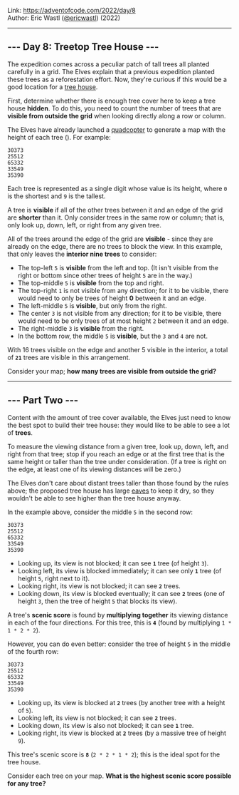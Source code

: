 Link: <https://adventofcode.com/2022/day/8> <br>
Author: Eric Wastl ([@ericwastl](https://twitter.com/ericwastl)) (2022)

---

## --- Day 8: Treetop Tree House ---

The expedition comes across a peculiar patch of tall trees all planted carefully in a grid. The Elves explain that a previous expedition planted these trees as a reforestation effort. Now, they're curious if this would be a good location for a [tree house](https://en.wikipedia.org/wiki/Tree_house).

First, determine whether there is enough tree cover here to keep a tree house **hidden**. To do this, you need to count the number of trees that are **visible from outside the grid** when looking directly along a row or column.

The Elves have already launched a [quadcopter](https://en.wikipedia.org/wiki/Quadcopter) to generate a map with the height of each tree (). For example:

```
30373
25512
65332
33549
35390
```

Each tree is represented as a single digit whose value is its height, where `0` is the shortest and `9` is the tallest.

A tree is **visible** if all of the other trees between it and an edge of the grid are **shorter** than it. Only consider trees in the same row or column; that is, only look up, down, left, or right from any given tree.

All of the trees around the edge of the grid are **visible** - since they are already on the edge, there are no trees to block the view. In this example, that only leaves the **interior nine trees** to consider:

- The top-left `5` is **visible** from the left and top. (It isn't visible from the right or bottom since other trees of height `5` are in the way.)
- The top-middle `5` is **visible** from the top and right.
- The top-right `1` is not visible from any direction; for it to be visible, there would need to only be trees of height **0** between it and an edge.
- The left-middle `5` is **visible**, but only from the right.
- The center `3` is not visible from any direction; for it to be visible, there would need to be only trees of at most height `2` between it and an edge.
- The right-middle `3` is **visible** from the right.
- In the bottom row, the middle `5` is **visible**, but the `3` and `4` are not.

With 16 trees visible on the edge and another 5 visible in the interior, a total of **`21`** trees are visible in this arrangement.

Consider your map; **how many trees are visible from outside the grid?**

---

## --- Part Two ---

Content with the amount of tree cover available, the Elves just need to know the best spot to build their tree house: they would like to be able to see a lot of **trees**.

To measure the viewing distance from a given tree, look up, down, left, and right from that tree; stop if you reach an edge or at the first tree that is the same height or taller than the tree under consideration. (If a tree is right on the edge, at least one of its viewing distances will be zero.)

The Elves don't care about distant trees taller than those found by the rules above; the proposed tree house has large [eaves](https://en.wikipedia.org/wiki/Eaves) to keep it dry, so they wouldn't be able to see higher than the tree house anyway.

In the example above, consider the middle `5` in the second row:

```
30373
25512
65332
33549
35390
```

- Looking up, its view is not blocked; it can see **`1`** tree (of height `3`).
- Looking left, its view is blocked immediately; it can see only **`1`** tree (of height `5`, right next to it).
- Looking right, its view is not blocked; it can see **`2`** trees.
- Looking down, its view is blocked eventually; it can see **`2`** trees (one of height `3`, then the tree of height `5` that blocks its view).

A tree's **scenic score** is found by **multiplying together** its viewing distance in each of the four directions. For this tree, this is **`4`** (found by multiplying `1 * 1 * 2 * 2`).

However, you can do even better: consider the tree of height `5` in the middle of the fourth row:

```
30373
25512
65332
33549
35390
```

- Looking up, its view is blocked at **`2`** trees (by another tree with a height of `5`).
- Looking left, its view is not blocked; it can see **`2`** trees.
- Looking down, its view is also not blocked; it can see **`1`** tree.
- Looking right, its view is blocked at **`2`** trees (by a massive tree of height `9`).

This tree's scenic score is **`8`** (`2 * 2 * 1 * 2`); this is the ideal spot for the tree house.

Consider each tree on your map. **What is the highest scenic score possible for any tree?**
